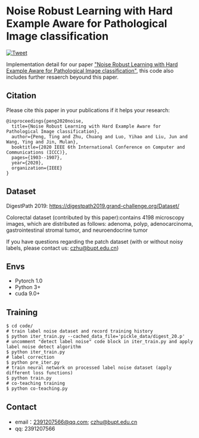 # Noise Robust Learning with Hard Example Aware for Pathological Image classification 
[![Tweet](https://img.shields.io/twitter/url/http/shields.io.svg?style=social)](https://twitter.com/intent/tweet?text=Codes%20and%20Data%20for%20Our%20Paper:%20"Noise%20Robust%20Learning%20with%20Hard%20Example%20Aware%20for%20Pathological%20Image%20classification"%20&url=https://github.com/bupt-ai-cz/Label-Noise-Robust-Training)

Implementation detail for our paper ["Noise Robust Learning with Hard Example Aware for Pathological Image classification"](https://www.researchgate.net/publication/349284453_Noise_Robust_Learning_with_Hard_Example_Aware_for_Pathological_Image_classification), this code also includes further resaerch beyound this paper.

## Citation

Please cite this paper in your publications if it helps your research:

```
@inproceedings{peng2020noise,
  title={Noise Robust Learning with Hard Example Aware for Pathological Image classification},
  author={Peng, Ting and Zhu, Chuang and Luo, Yihao and Liu, Jun and Wang, Ying and Jin, Mulan},
  booktitle={2020 IEEE 6th International Conference on Computer and Communications (ICCC)},
  pages={1903--1907},
  year={2020},
  organization={IEEE}
}
```

## Dataset
DigestPath 2019:
https://digestpath2019.grand-challenge.org/Dataset/

Colorectal dataset (contributed by this paper):contains 4198 microscopy images, which are distributed as follows: adenoma, polyp, adenocarcinoma, gastrointestinal stromal tumor, and neuroendocrine tumor

If you have questions regarding the patch dataset (with or without noisy labels, please contact us: czhu@bupt.edu.cn)

## Envs
- Pytorch 1.0
- Python 3+
- cuda 9.0+

## Training
```
$ cd code/
# train label noise dataset and record training history
$ python iter_train.py --cached_data_file='pickle_data/digest_20.p'
# uncomment "detect label noise" code block in iter_train.py and apply label noise detect algorithm
$ python iter_train.py 
# label correction
$ python pre_iter.py
# train neural network on processed label noise dataset (apply different loss functions)
$ python train.py
# co-teaching training
$ python co-teaching.py
```
## Contact

* email：2391207566@qq.com; czhu@bupt.edu.cn
* qq: 2391207566
